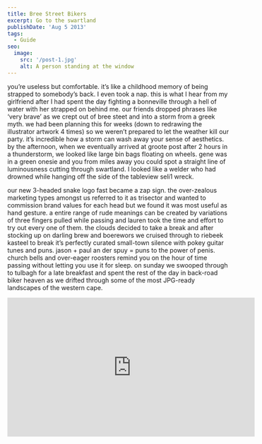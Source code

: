 ```yaml
---
title: Bree Street Bikers
excerpt: Go to the swartland
publishDate: 'Aug 5 2013'
tags:
  - Guide
seo:
  image:
    src: '/post-1.jpg'
    alt: A person standing at the window
---
```


you’re useless but comfortable. it’s like a childhood memory of being strapped to somebody’s back. I even took a nap. this is what I hear from my girlfriend after I had spent the day fighting a bonneville through a hell of water with her strapped on behind me. our friends dropped phrases like ‘very brave’ as we crept out of bree steet and into a storm from a greek myth. we had been planning this for weeks (down to redrawing the illustrator artwork 4 times) so we weren’t prepared to let the weather kill our party. it’s incredible how a storm can wash away your sense of aesthetics. by the afternoon, when we eventually arrived at groote post after 2 hours in a thunderstorm, we looked like large bin bags floating on wheels. gene was in a green onesie and you from miles away you could spot a straight line of luminousness cutting through swartland. I looked like a welder who had drowned while hanging off the side of the tableview seli1 wreck.

our new 3-headed snake logo fast became a zap sign. the over-zealous marketing types amongst us referred to it as trisector and wanted to commission brand values for each head but we found it was most useful as hand gesture. a entire range of rude meanings can be created by variations of three fingers pulled while passing and lauren took the time and effort to try out every one of them. the clouds decided to take a break and after stocking up on darling brew and boerewors we cruised through to riebeek kasteel to break it’s perfectly curated small-town silence with pokey guitar tunes and puns. jason + paul an der spuy = puns to the power of penis. church bells and over-eager roosters remind you on the hour of time passing without letting you use it for sleep. on sunday we swooped through to tulbagh for a late breakfast and spent the rest of the day in back-road biker heaven as we drifted through some of the most JPG-ready landscapes of the western cape.

<iframe width="560" height="315" src="https://www.youtube.com/embed/YMszCyhjMXU?si=LTsObMSuu4LoiDK4" title="YouTube video player" frameborder="0" allow="accelerometer; autoplay; clipboard-write; encrypted-media; gyroscope; picture-in-picture; web-share" referrerpolicy="strict-origin-when-cross-origin" allowfullscreen></iframe>
